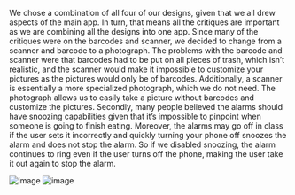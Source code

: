 We chose a combination of all four of our designs, given that we all drew aspects of the main app. In turn, 
that means all the critiques are important as we are combining all the designs into one app. Since many of 
the critiques were on the barcodes and scanner, we decided to change from a scanner and barcode to a photograph.
The problems with the barcode and scanner were that barcodes had to be put on all pieces of trash, which 
isn’t realistic, and the scanner would make it impossible to customize your pictures as the pictures would only
be of barcodes. Additionally, a scanner is essentially a more specialized photograph, which we do not need. 
The photograph allows us to easily take a picture without barcodes and customize the pictures. Secondly, 
many people believed the alarms should have snoozing capabilities given that it’s impossible to pinpoint 
when someone is going to finish eating. Moreover, the alarms may go off in class if the user sets it incorrectly
and quickly turning your phone off snoozes the alarm and does not stop the alarm. So if we disabled snoozing,
the alarm continues to ring even if the user turns off the phone, making the user take it out again to stop the alarm. 


![image](https://github.com/sareneac/sareneac.github.io/blob/master/assets/img/IMG_9620.jpeg)
![image](https://github.com/sareneac/sareneac.github.io/blob/master/assets/img/IMG_9621.jpeg)
